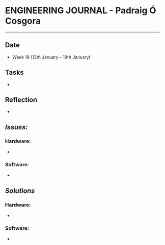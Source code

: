 
# **ENGINEERING JOURNAL - Padraig Ó Cosgora**
----------------------------------------------------------------------

## **Date**
-	Week 19 (13th January – 19th January)

## **Tasks**
- 

## **Reflection**
-

## **_Issues:_**

### **Hardware:**
-	

### **Software:**
-	

## **_Solutions_**

### **Hardware:**
-	


### **Software:**
-	
